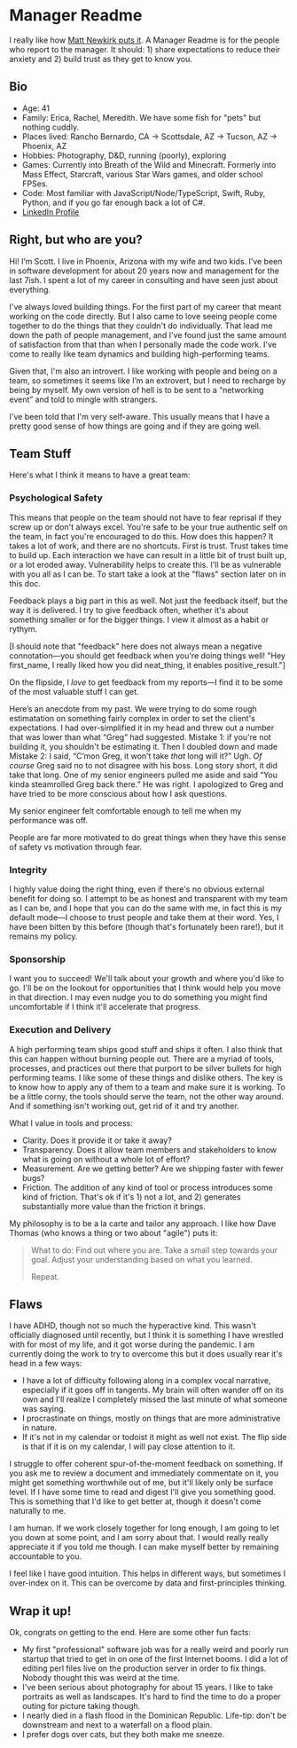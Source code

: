 # Manager Readme

I really like how [Matt Newkirk puts it](https://mattnewkirk.com/2019/01/02/avoiding-mistakes-with-your-manager-readme/). A Manager Readme is for the people who report to the manager. It should: 1) share expectations to reduce their anxiety and 2) build trust as they get to know you.

## Bio

- Age: 41
- Family: Erica, Rachel, Meredith. We have some fish for "pets" but nothing cuddly.
- Places lived: Rancho Bernardo, CA -> Scottsdale, AZ -> Tucson, AZ -> Phoenix, AZ
- Hobbies: Photography, D&D, running (poorly), exploring
- Games: Currently into Breath of the Wild and Minecraft. Formerly into Mass Effect, Starcraft, various Star Wars games, and older school FPSes.
- Code: Most familiar with JavaScript/Node/TypeScript, Swift, Ruby, Python, and if you go far enough back a lot of C#.
- [LinkedIn Profile](https://www.linkedin.com/in/scott-williams-3683aa10/)

## Right, but who are you?

Hi! I’m Scott. I live in Phoenix, Arizona with my wife and two kids. I’ve been in software development for about 20 years now and management for the last 7ish. I spent a lot of my career in consulting and have seen just about everything.

I've always loved building things. For the first part of my career that meant working on the code directly. But I also came to love seeing people come together to do the things that they couldn't do individually. That lead me down the path of people management, and I've found just the same amount of satisfaction from that than when I personally made the code work. I've come to really like team dynamics and building high-performing teams.

Given that, I'm also an introvert. I like working with people and being on a team, so sometimes it seems like I’m an extrovert, but I need to recharge by being by myself. My own version of hell is to be sent to a “networking event” and told to mingle with strangers.

I've been told that I'm very self-aware. This usually means that I have a pretty good sense of how things are going and if they are going well.

## Team Stuff

Here's what I think it means to have a great team:

### Psychological Safety

This means that people on the team should not have to fear reprisal if they screw up or don't always excel. You're safe to be your true authentic self on the team, in fact you're encouraged to do this. How does this happen? It takes a lot of work, and there are no shortcuts. First is trust. Trust takes time to build up. Each interaction we have can result in a little bit of trust built up, or a lot eroded away. Vulnerability helps to create this. I'll be as vulnerable with you all as I can be. To start take a look at the "flaws" section later on in this doc.

Feedback plays a big part in this as well. Not just the feedback itself, but the way it is delivered. I try to give feedback often, whether it's about something smaller or for the bigger things. I view it almost as a habit or rythym.

[I should note that "feedback" here does not always mean a negative connotation—you should get feedback when you're doing things well! "Hey first_name, I really liked how you did neat_thing, it enables positive_result."]

On the flipside, I _love_ to get feedback from my reports—I find it to be some of the most valuable stuff I can get.

Here’s an anecdote from my past. We were trying to do some rough estimatation on something fairly complex in order to set the client's expectations. I had over-simplified it in my head and threw out a number that was lower than what “Greg” had suggested. Mistake 1: if you're not building it, you shouldn't be estimating it. Then I doubled down and made Mistake 2: I said, “C’mon Greg, it won’t take _that_ long will it?” Ugh. _Of course_ Greg said no to not disagree with his boss. Long story short, it did take that long. One of my senior engineers pulled me aside and said “You kinda steamrolled Greg back there.” He was right. I apologized to Greg and have tried to be more conscious about how I ask questions.

My senior engineer felt comfortable enough to tell me when my performance was off.

People are far more motivated to do great things when they have this sense of safety vs motivation through fear.

### Integrity

I highly value doing the right thing, even if there's no obvious external benefit for doing so. I attempt to be as honest and transparent with my team as I can be, and I hope that you can do the same with me, in fact this is my default mode—I choose to trust people and take them at their word. Yes, I have been bitten by this before (though that's fortunately been rare!), but it remains my policy.

### Sponsorship

I want you to succeed! We'll talk about your growth and where you'd like to go. I'll be on the lookout for opportunities that I think would help you move in that direction. I may even nudge you to do something you might find uncomfortable if I think it'll accelerate that progress.

### Execution and Delivery

A high performing team ships good stuff and ships it often. I also think that this can happen without burning people out. There are a myriad of tools, processes, and practices out there that purport to be silver bullets for high performing teams. I like some of these things and dislike others. The key is to know how to apply any of them to a team and make sure it is working. To be a little corny, the tools should serve the team, not the other way around. And if something isn't working out, get rid of it and try another.

What I value in tools and process:

- Clarity. Does it provide it or take it away?
- Transparency. Does it allow team members and stakeholders to know what is going on without a whole lot of effort?
- Measurement. Are we getting better? Are we shipping faster with fewer bugs?
- Friction. The addition of any kind of tool or process introduces some kind of friction. That's ok if it's 1) not a lot, and 2) generates substantially more value than the friction it brings.

My philosophy is to be a la carte and tailor any approach. I like how Dave Thomas (who knows a thing or two about "agile") puts it:

> What to do: Find out where you are.
> Take a small step towards your goal.
> Adjust your understanding based on what you learned.
>
> Repeat.

## Flaws

I have ADHD, though not so much the hyperactive kind. This wasn't officially diagnosed until recently, but I think it is something I have wrestled with for most of my life, and it got worse during the pandemic. I am currently doing the work to try to overcome this but it does usually rear it's head in a few ways:

- I have a lot of difficulty following along in a complex vocal narrative, especially if it goes off in tangents. My brain will often wander off on its own and I'll realize I completely missed the last minute of what someone was saying.
- I procrastinate on things, mostly on things that are more administrative in nature.
- If it's not in my calendar or todoist it might as well not exist. The flip side is that if it is on my calendar, I will pay close attention to it.

I struggle to offer coherent spur-of-the-moment feedback on something. If you ask me to review a document and immediately commentate on it, you might get something worthwhile out of me, but it'll likely only be surface level. If I have some time to read and digest I'll give you something good. This is something that I'd like to get better at, though it doesn't come naturally to me.

I am human. If we work closely together for long enough, I am going to let you down at some point, and I am sorry about that. I would really really appreciate it if you told me though. I can make myself better by remaining accountable to you.

I feel like I have good intuition. This helps in different ways, but sometimes I over-index on it. This can be overcome by data and first-principles thinking.

## Wrap it up!

Ok, congrats on getting to the end. Here are some other fun facts:

- My first "professional" software job was for a really weird and poorly run startup that tried to get in on one of the first Internet booms. I did a lot of editing perl files live on the production server in order to fix things. Nobody thought this was weird at the time.
- I've been serious about photography for about 15 years. I like to take portraits as well as landscapes. It's hard to find the time to do a proper outing for picture taking though.
- I nearly died in a flash flood in the Dominican Republic. Life-tip: don't be downstream and next to a waterfall on a flood plain.
- I prefer dogs over cats, but they both make me sneeze.

